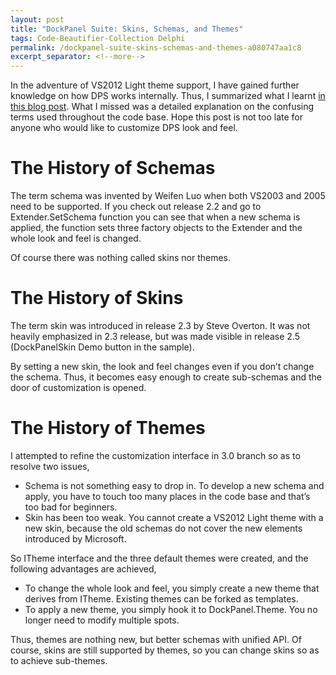 ```yaml
---
layout: post
title: "DockPanel Suite: Skins, Schemas, and Themes"
tags: Code-Beautifier-Collection Delphi
permalink: /dockpanel-suite-skins-schemas-and-themes-a080747aa1c8
excerpt_separator: <!--more-->
---
```

In the adventure of VS2012 Light theme support, I have gained further knowledge on how DPS works internally. Thus, I summarized what I learnt [in this blog post](/dockpanel-suite-a-summary-on-visual-studio-2012-light-theme-a8391c84c769). What I missed was a detailed explanation on the confusing terms used throughout the code base. Hope this post is not too late for anyone who would like to customize DPS look and feel.
<!--more-->

# The History of Schemas

The term schema was invented by Weifen Luo when both VS2003 and 2005 need to be supported. If you check out release 2.2 and go to Extender.SetSchema function you can see that when a new schema is applied, the function sets three factory objects to the Extender and the whole look and feel is changed.

Of course there was nothing called skins nor themes.

# The History of Skins

The term skin was introduced in release 2.3 by Steve Overton. It was not heavily emphasized in 2.3 release, but was made visible in release 2.5 (DockPanelSkin Demo button in the sample).

By setting a new skin, the look and feel changes even if you don’t change the schema. Thus, it becomes easy enough to create sub-schemas and the door of customization is opened.

# The History of Themes

I attempted to refine the customization interface in 3.0 branch so as to resolve two issues,

* Schema is not something easy to drop in. To develop a new schema and apply, you have to touch too many places in the code base and that’s too bad for beginners.
* Skin has been too weak. You cannot create a VS2012 Light theme with a new skin, because the old schemas do not cover the new elements introduced by Microsoft.

So ITheme interface and the three default themes were created, and the following advantages are achieved,

* To change the whole look and feel, you simply create a new theme that derives from ITheme. Existing themes can be forked as templates.
* To apply a new theme, you simply hook it to DockPanel.Theme. You no longer need to modify multiple spots.

Thus, themes are nothing new, but better schemas with unified API. Of course, skins are still supported by themes, so you can change skins so as to achieve sub-themes.
